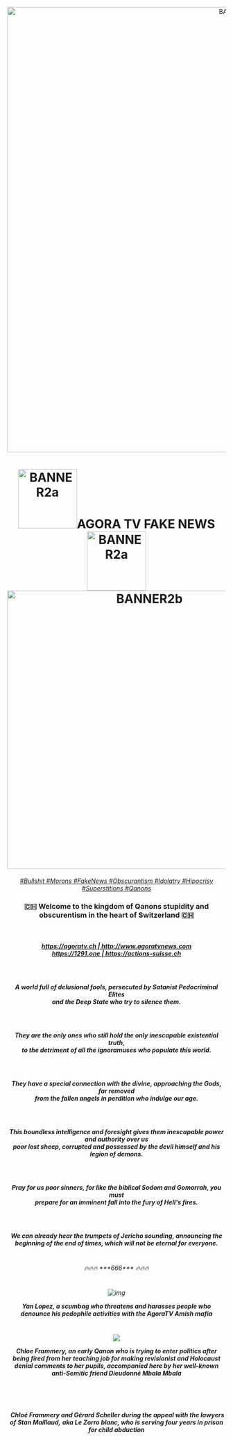 <p align="center">
<img alt="BANNER1" src="https://i.imgur.com/QWJjV0Q.png" width="1024" /> 
<h1 align="center"><img alt="BANNER2a" src="https://i.imgur.com/MKGLlNT.png" width="136">AGORA TV FAKE NEWS<img alt="BANNER2a" src="https://i.imgur.com/MKGLlNT.png" width="136"><img alt="BANNER2b" src="https://i.imgur.com/omoNRpC.png" width="640"></h1>
<div align="center">
<a href="http://creationbodo.free.fr/agoratv"><i>#Bullshit</i> <a href="http://creationbodo.free.fr/agoratv"><i>#Morons</i> <a href="http://creationbodo.free.fr/agoratv"><i>#FakeNews</i> <a href="http://creationbodo.free.fr/agoratv"><i>#Obscurantism</i> 
<a href="http://creationbodo.free.fr/agoratv"><i>#Idolatry</i> <a href="http://creationbodo.free.fr/agoratv"><i>#Hipocrisy</i> <a href="http://creationbodo.free.fr/agoratv"><i>#Superstitions</i> <a href="http://creationbodo.free.fr/agoratv"><i>#Qanons</i></a>
  <br /> 
<h3><head align="center">🇨🇭 Welcome to the kingdom of Qanons stupidity and obscurentism in the heart of Switzerland 🇨🇭</head></h3>
  <br />
<h5><a href="https://agoratv.ch"><i>https://agoratv.ch</i> | <a href="http://www.agoratvnews.com"><i>http://www.agoratvnews.com<i> <br /> <a href="https://1291.one"><i>https://1291.one</i> | <a href="https://actions-suisse.ch"><i>https://actions-suisse.ch</i></a></h5>
  <br /> 
<h5 align="center"><i>A world full of delusional fools, persecuted by Satanist Pedocriminal Elites <br /> and the Deep State who try to silence them.</i></h5>
  <br />
<h5 align="center"><i>They are the only ones who still hold the only inescapable existential truth, <br /> to the detriment of all the ignoramuses who populate this world.</i></h5>
  <br />
<h5 align="center"><i>They have a special connection with the divine, approaching the Gods, far removed <br /> from the fallen angels in perdition who indulge our age.</i></h5>
  <br />
<h5 align="center"><i>This boundless intelligence and foresight gives them inescapable power and authority over us <br /> poor lost sheep, corrupted and possessed by the devil himself and his legion of demons.</i></h5>
  <br />  
<h5 align="center"><i>Pray for us poor sinners, for like the biblical Sodom and Gomorrah, you must <br /> prepare for an imminent fall into the fury of Hell's fires.</i></h5>
  <br />
<h5 align="center"><i>We can already hear the trumpets of Jericho sounding, announcing the <br /> beginning of the end of times, which will not be eternal for everyone.</i></h5>
  <br />
🔥🔥🔥   ***666***   🔥🔥🔥

#

![img](https://media.giphy.com/media/EnzJLxbJKWf0I597QJ/giphy.gif)

***Yan Lopez, a scumbag who threatens and harasses people who denounce his pedophile activities with the AgoraTV Amish mafia***
#

![](https://i.imgur.com/U3KIRfE.png)

***Chloe Frammery, an early Qanon who is trying to enter politics after being fired from her teaching job for making revisionist and Holocaust denial comments to her pupils, accompanied here by her well-known anti-Semitic friend Dieudonné Mbala Mbala***

#

![]()

#

![]()
***Chloé Frammery and Gérard Scheller during the appeal with the lawyers of Stan Maillaud,***
***aka Le Zorro blanc, who is serving four years in prison for child abduction***
